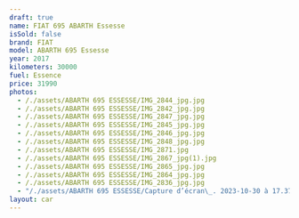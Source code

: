 ```yaml
---
draft: true
name: FIAT 695 ABARTH Essesse
isSold: false
brand: FIAT
model: ABARTH 695 Essesse
year: 2017
kilometers: 30000
fuel: Essence
price: 31990
photos:
  - /./assets/ABARTH 695 ESSESSE/IMG_2844_jpg.jpg
  - /./assets/ABARTH 695 ESSESSE/IMG_2842_jpg.jpg
  - /./assets/ABARTH 695 ESSESSE/IMG_2847_jpg.jpg
  - /./assets/ABARTH 695 ESSESSE/IMG_2845_jpg.jpg
  - /./assets/ABARTH 695 ESSESSE/IMG_2846_jpg.jpg
  - /./assets/ABARTH 695 ESSESSE/IMG_2848_jpg.jpg
  - /./assets/ABARTH 695 ESSESSE/IMG_2871.jpg
  - /./assets/ABARTH 695 ESSESSE/IMG_2867_jpg(1).jpg
  - /./assets/ABARTH 695 ESSESSE/IMG_2865_jpg.jpg
  - /./assets/ABARTH 695 ESSESSE/IMG_2864_jpg.jpg
  - /./assets/ABARTH 695 ESSESSE/IMG_2836_jpg.jpg
  - "/./assets/ABARTH 695 ESSESSE/Capture d’écran\_. 2023-10-30 à 17.37.45.jpeg.png"
layout: car
---
```


